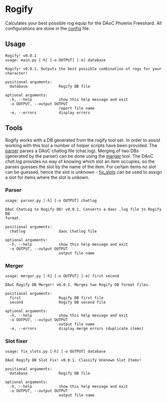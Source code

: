 # Rogify
Calculates your best possible rog equip for the DAoC Phoenix Freeshard.
All configurations are done in the [config](https://github.com/mpunkenhofer/Rogify/blob/master/rogify/__config__.py) file. 

## Usage
```
Rogify! v0.0.1
usage: main.py [-h] [-o OUTPUT] [-e] database

Rogify! v0.0.1. Outputs the best possible combination of rogs for your
character!

positional arguments:
  database              Rogify DB file

optional arguments:
  -h, --help            show this help message and exit
  -o OUTPUT, --output OUTPUT
                        report file name
  -e, --errors          display errors
```

## Tools

Rogify works with a DB generated from the rogify tool set. 
In order to assist working with this tool a number of helper scripts have been provided. 
The [parser](https://github.com/mpunkenhofer/Rogify/blob/master/rogify/tools/parser.py) parses a DAoC chatlog file (chat.log). Merging of two DBs (generated by the parser) 
can be done using the [merger](https://github.com/mpunkenhofer/Rogify/blob/master/rogify/tools/merger.py) tool. The DAoC *chat.log* provides no way of knowing which slot an item 
occupies, so the parses guesses the slot by the name of the item. For certain items no slot can be guessed, 
hence the slot is *unknown* - [fix_slots](https://github.com/mpunkenhofer/Rogify/blob/master/rogify/tools/fix_slots.py) can be used to assign a slot for items where the slot is *unkown*. 

### Parser
```
usage: parser.py [-h] [-o OUTPUT] chatlog

DAoC ChatLog to Rogify DB! v0.0.1. Converts a daoc .log file to Rogify DB
format.

positional arguments:
  chatlog               daoc chatlog file

optional arguments:
  -h, --help            show this help message and exit
  -o OUTPUT, --output OUTPUT
                        output file name
```

### Merger
```
usage: merger.py [-h] [-o OUTPUT] [-e] first second

DAoC Rogify DB Merger! v0.0.1. Merges two Rogify DB format files.

positional arguments:
  first                 Rogify DB first file
  second                Rogify DB second file

optional arguments:
  -h, --help            show this help message and exit
  -o OUTPUT, --output OUTPUT
                        output file name
  -e, --errors          display merge errors (duplicate items)
```

### Slot fixer
```
usage: fix_slots.py [-h] [-o OUTPUT] database

DAoC Rogify DB Slot Fix! v0.0.1. Classify Unknown Slot Items!

positional arguments:
  database              Rogify DB file

optional arguments:
  -h, --help            show this help message and exit
  -o OUTPUT, --output OUTPUT
                        output file name
```

